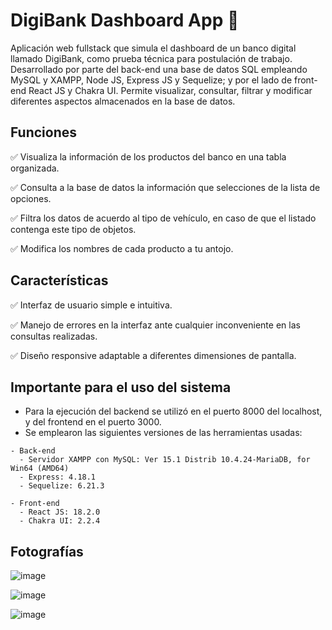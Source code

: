 # DigiBank Dashboard App :bank:
Aplicación web fullstack que simula el dashboard de un banco digital llamado DigiBank, como prueba técnica para postulación de trabajo. Desarrollado por parte del back-end una base de datos SQL empleando MySQL y XAMPP, Node JS, Express JS y Sequelize; y por el lado de front-end React JS y Chakra UI. Permite visualizar, consultar, filtrar y modificar diferentes aspectos almacenados en la base de datos.

## Funciones
:white_check_mark: Visualiza la información de los productos del banco en una tabla organizada.

:white_check_mark: Consulta a la base de datos la información que selecciones de la lista de opciones.

:white_check_mark: Filtra los datos de acuerdo al tipo de vehículo, en caso de que el listado contenga este tipo de objetos.

:white_check_mark: Modifica los nombres de cada producto a tu antojo.


## Características
:white_check_mark: Interfaz de usuario simple e intuitiva.

:white_check_mark: Manejo de errores en la interfaz ante cualquier inconveniente en las consultas realizadas.

:white_check_mark: Diseño responsive adaptable a diferentes dimensiones de pantalla.


## Importante para el uso del sistema
- Para la ejecución del backend se utilizó en el puerto 8000 del localhost, y del frontend en el puerto 3000.
- Se emplearon las siguientes versiones de las herramientas usadas:
```
- Back-end
  - Servidor XAMPP con MySQL: Ver 15.1 Distrib 10.4.24-MariaDB, for Win64 (AMD64)
  - Express: 4.18.1
  - Sequelize: 6.21.3

- Front-end
  - React JS: 18.2.0
  - Chakra UI: 2.2.4
```


## Fotografías
![image](https://user-images.githubusercontent.com/71740420/179449301-4340021f-5465-4508-b4fb-ec3d050cd1f3.png)

![image](https://user-images.githubusercontent.com/71740420/179449426-0f9f1db6-2dca-43a8-920d-edec9066d88d.png)

![image](https://user-images.githubusercontent.com/71740420/179449791-f4efa707-6296-43fa-911e-c9631cf2e7f0.png)

